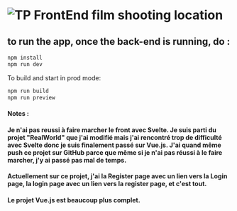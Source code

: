# ![TP FrontEnd film shooting location]()
    
## to run the app, once the back-end is running, do : 

```bash
npm install
npm run dev
```

To build and start in prod mode:

```bash
npm run build
npm run preview
```


#### Notes : 
#### Je n'ai pas reussi à faire marcher le front avec Svelte. Je suis parti du projet "RealWorld" que j'ai modifié mais j'ai rencontré trop de difficulté avec Svelte donc je suis finalement passé sur Vue.js. J'ai quand même push ce projet sur GitHub parce que même si je n'ai pas réussi à le faire marcher, j'y ai passé pas mal de temps.
#### Actuellement sur ce projet, j'ai la Register page avec un lien vers la Login page, la login page avec un lien vers la register page, et c'est tout.
#### Le projet Vue.js est beaucoup plus complet.